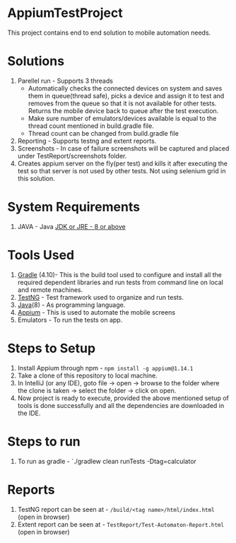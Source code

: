 # AppiumTestProject
This project contains end to end solution to mobile automation needs.

# Solutions 
1. Parellel run - Supports 3 threads 
      - Automatically checks the connected devices on system and saves them in queue(thread safe), picks a device and assign it to test and removes from the queue so that it is not available for other tests. Returns the mobile device back to queue after the test execution.
      - Make sure number of emulators/devices available is equal to the thread count mentioned in build.gradle file.
      - Thread count can be changed from build.gradle file
2. Reporting - Supports testng and extent reports.
3. Screenshots - In case of failure screenshots will be captured and placed under TestReport/screenshots folder.
4. Creates appium server on the fly(per test) and kills it after executing the test so that server is not used by other tests. Not using selenium grid in this solution.

# System Requirements

1. JAVA - Java [JDK or JRE - 8 or above](https://www.oracle.com/technetwork/java/javase/downloads/index.html)

# Tools Used
1. [Gradle](https://gradle.org/) (4.10)- This is the build tool used to configure and install all the required dependent libraries and run tests from command line on local and remote machines.
2. [TestNG](https://testng.org/doc/index.html) - Test framework used to organize and run tests.
3. [Java](https://www.java.com/en/)(8) - As programming language.
4. [Appium](http://appium.io/) - This is used to automate the mobile screens
5. Emulators - To run the tests on app.

# Steps to Setup
1. Install Appium through npm - `npm install -g appium@1.14.1`
2. Take a clone of this repository to local machine.
3. In IntelliJ (or any IDE), goto file -> open -> browse to the folder where the clone is taken -> select the folder -> click on open.
4. Now project is ready to execute, provided the above mentioned setup of tools is done successfully and all the dependencies are downloaded in the IDE.

# Steps to run
1. To run as gradle - `./gradlew clean runTests -Dtag=calculator

# Reports 
1. TestNG report can be seen at - `/build/<tag name>/html/index.html` (open in browser)
2. Extent report can be seen at - `TestReport/Test-Automaton-Report.html` (open in browser)

